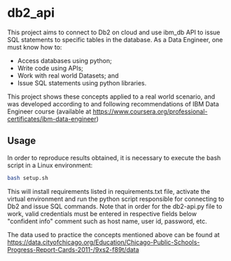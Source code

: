 # db2_api

This project aims to connect to Db2 on cloud and use ibm_db API to issue SQL statements to specific tables in the database. As a Data Engineer, one must know how to:

- Access databases using python;
- Write code using APIs;
- Work with real world Datasets; and
- Issue SQL statements using python libraries.

This project shows these concepts applied to a real world scenario, and was developed according to and following recommendations of IBM Data Engineer course (available at https://www.coursera.org/professional-certificates/ibm-data-engineer)

## Usage

In order to reproduce results obtained, it is necessary to execute the bash script in a Linux environment:

```bash
bash setup.sh
```

This will install requirements listed in requirements.txt file, activate the virtual environment and run the python script responsible for connecting to Db2 and issue SQL commands. Note that in order for the db2-api.py file to work, valid credentials must be entered in respective fields below "confident info" comment such as host name, user id, password, etc.

The data used to practice the concepts mentioned above can be found at https://data.cityofchicago.org/Education/Chicago-Public-Schools-Progress-Report-Cards-2011-/9xs2-f89t/data
